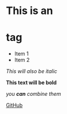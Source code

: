 # This is an  <h1> tag

* Item 1
* Item 2

_This will also be italic_

**This text will be bold**

*you **can** combine them*

[GitHub](https://github.com/)
